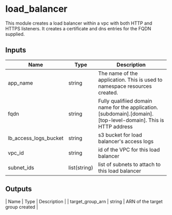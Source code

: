 # load_balancer
This module creates a load balancer within a vpc with both HTTP and HTTPS listeners. It creates a certificate and dns entries for the FQDN supplied. 

## Inputs
| Name | Type | Description |
| ---- | ---- | ----------- | 
| app_name | string | The name of the application. This is used to namespace resources created. |
| fqdn | string | Fully qualifiied domain name for the application. [subdomain].[domain].[top-level-domain]. This is HTTP address |
| lb_access_logs_bucket | string | s3 bucket for load balancer's access logs | 
| vpc_id | string | id of the VPC for this load balancer |
| subnet_ids | list(string) | list of subnets to attach to this load balancer |

## Outputs

| Name | Type | Description |
| target_group_arn | string | ARN of the target group created |
